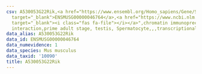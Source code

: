```yaml
---
csv: A530053G22Rik,<a href="https://www.ensembl.org/Homo_sapiens/Gene/Summary?db=core;g=ENSMUSG00000046764"
  target="_blank">ENSMUSG00000046764</a>,<a href="https://www.ncbi.nlm.nih.gov/pubmed/25450459"
  target="_blank"><i class="fas fa-file"></i></a>",chromatin immunoprecipitation assay,direct
  interaction,prime adult stage, testis, Spermatocyte,,,transcriptional regulation,
data_alias: A530053G22Rik
data_id: ENSMUSG00000046764
data_numevidence: 1
data_species: Mus musculus
data_taxid: '10090'
title: A530053G22Rik
---
```

